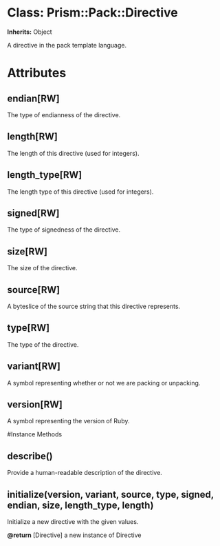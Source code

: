 # Class: Prism::Pack::Directive
**Inherits:** Object
    

A directive in the pack template language.


# Attributes
## endian[RW] [](#attribute-i-endian)
The type of endianness of the directive.

## length[RW] [](#attribute-i-length)
The length of this directive (used for integers).

## length_type[RW] [](#attribute-i-length_type)
The length type of this directive (used for integers).

## signed[RW] [](#attribute-i-signed)
The type of signedness of the directive.

## size[RW] [](#attribute-i-size)
The size of the directive.

## source[RW] [](#attribute-i-source)
A byteslice of the source string that this directive represents.

## type[RW] [](#attribute-i-type)
The type of the directive.

## variant[RW] [](#attribute-i-variant)
A symbol representing whether or not we are packing or unpacking.

## version[RW] [](#attribute-i-version)
A symbol representing the version of Ruby.


#Instance Methods
## describe() [](#method-i-describe)
Provide a human-readable description of the directive.

## initialize(version, variant, source, type, signed, endian, size, length_type, length) [](#method-i-initialize)
Initialize a new directive with the given values.

**@return** [Directive] a new instance of Directive

